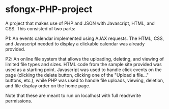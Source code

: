 # sfongx-PHP-project

A project that makes use of PHP and JSON with Javascript, HTML, and CSS. This
consisted of two parts:

P1: An events calendar implemented using AJAX requests. The HTML, CSS, and
Javascript needed to display a clickable calendar was already provided.

P2: An online file system that allows the uploading, deleting, and viewing
of limited file types and sizes. HTML code from the sample site provided was
used as a starting point. Javascript was used to handle click events
on the page (clicking the delete button, clicking one of the "Upload a file..."
buttons, etc.), while PHP was used to handle file uploads, viewing, deletion,
and file display order on the home page.

Note that these are meant to run on localhost with full read/write permissions.
